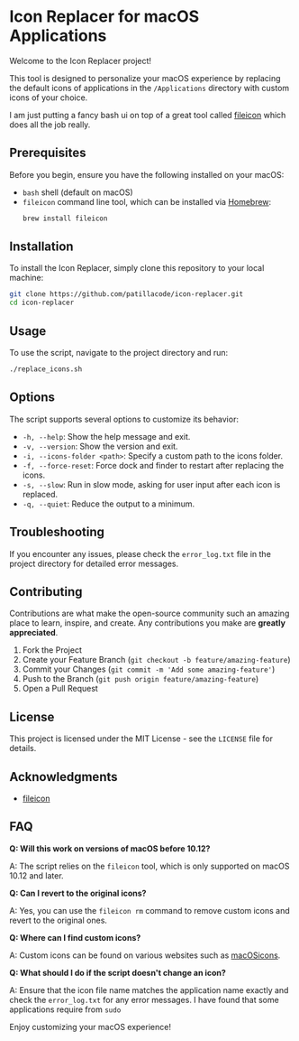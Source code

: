 # Icon Replacer for macOS Applications

Welcome to the Icon Replacer project!

This tool is designed to personalize your macOS experience by replacing the default icons of applications in the `/Applications` directory with custom icons of your choice.

I am just putting a fancy bash ui on top of a great tool called [fileicon](https://github.com/mklement0/fileicon) which does all the job really.

## Prerequisites

Before you begin, ensure you have the following installed on your macOS:
- `bash` shell (default on macOS)
- `fileicon` command line tool, which can be installed via [Homebrew](https://brew.sh/):
  ```sh
  brew install fileicon
  ```

## Installation

To install the Icon Replacer, simply clone this repository to your local machine:
```sh
git clone https://github.com/patillacode/icon-replacer.git
cd icon-replacer
```

## Usage

To use the script, navigate to the project directory and run:
```sh
./replace_icons.sh
```

## Options

The script supports several options to customize its behavior:

- `-h, --help`: Show the help message and exit.
- `-v, --version`: Show the version and exit.
- `-i, --icons-folder <path>`: Specify a custom path to the icons folder.
- `-f, --force-reset`: Force dock and finder to restart after replacing the icons.
- `-s, --slow`: Run in slow mode, asking for user input after each icon is replaced.
- `-q, --quiet`: Reduce the output to a minimum.

## Troubleshooting

If you encounter any issues, please check the `error_log.txt` file in the project directory for detailed error messages.

## Contributing

Contributions are what make the open-source community such an amazing place to learn, inspire, and create. Any contributions you make are **greatly appreciated**.

1. Fork the Project
2. Create your Feature Branch (`git checkout -b feature/amazing-feature`)
3. Commit your Changes (`git commit -m 'Add some amazing-feature'`)
4. Push to the Branch (`git push origin feature/amazing-feature`)
5. Open a Pull Request


## License

This project is licensed under the MIT License - see the `LICENSE` file for details.

## Acknowledgments

- [fileicon](https://github.com/mklement0/fileicon)


## FAQ

**Q: Will this work on versions of macOS before 10.12?**

A: The script relies on the `fileicon` tool, which is only supported on macOS 10.12 and later.

**Q: Can I revert to the original icons?**

A: Yes, you can use the `fileicon rm` command to remove custom icons and revert to the original ones.

**Q: Where can I find custom icons?**

A: Custom icons can be found on various websites such as [macOSicons](https://macosicons.com/).

**Q: What should I do if the script doesn't change an icon?**

A: Ensure that the icon file name matches the application name exactly and check the `error_log.txt` for any error messages. I have found that some applications require from `sudo`

Enjoy customizing your macOS experience!
